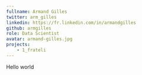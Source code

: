 ```yaml
---
fullname: Armand Gilles
twitter: arm_gilles
linkedin: https://fr.linkedin.com/in/armandgilles
github: armgilles
role: Data Scientist
avatar: armand-gilles.jpg
projects:
    - 1_frateli
---
```


Hello world
